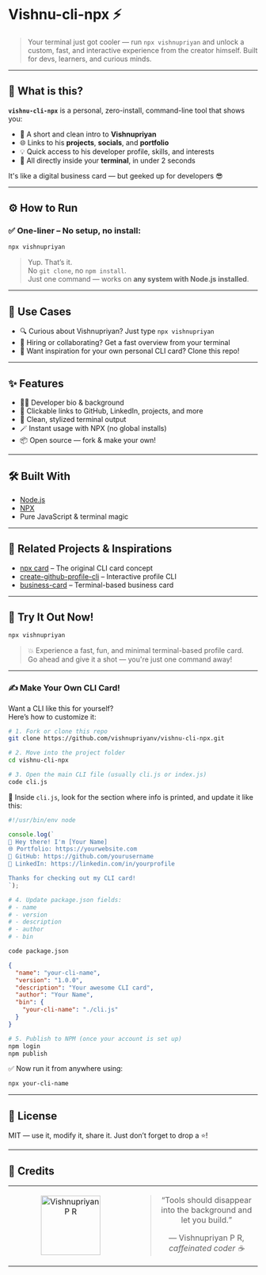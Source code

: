 # Vishnu-cli-npx ⚡ 

> Your terminal just got cooler — run `npx vishnupriyan` and unlock a custom, fast, and interactive experience from the creator himself. Built for devs, learners, and curious minds.

---

## 🚀 What is this?

**`vishnu-cli-npx`** is a personal, zero-install, command-line tool that shows you:
- 📄 A short and clean intro to **Vishnupriyan**
- 🌐 Links to his **projects**, **socials**, and **portfolio**
- 💡 Quick access to his developer profile, skills, and interests
- 🔗 All directly inside your **terminal**, in under 2 seconds

It's like a digital business card — but geeked up for developers 😎

---

## ⚙️ How to Run

### ✅ One-liner – No setup, no install:

```bash
npx vishnupriyan
```

> Yup. That’s it.  
> No `git clone`, no `npm install`.  
> Just one command — works on **any system with Node.js installed**.

---

## 🧠 Use Cases

- 🔍 Curious about Vishnupriyan? Just type `npx vishnupriyan`  
- 🤝 Hiring or collaborating? Get a fast overview from your terminal  
- 💼 Want inspiration for your own personal CLI card? Clone this repo!

---

## ✨ Features

- 🧑‍💻 Developer bio & background  
- 🔗 Clickable links to GitHub, LinkedIn, projects, and more  
- 🎨 Clean, stylized terminal output  
- 🪄 Instant usage with NPX (no global installs)  
- 📦 Open source — fork & make your own!

---

## 🛠 Built With

- [Node.js](https://nodejs.org/)
- [NPX](https://docs.npmjs.com/cli/v9/commands/npx)
- Pure JavaScript & terminal magic

---

## 🧩 Related Projects & Inspirations

- [npx card](https://github.com/bnb/bitandbang) – The original CLI card concept  
- [create-github-profile-cli](https://github.com/abhisheknaiidu/cli-profile) – Interactive profile CLI  
- [business-card](https://github.com/Raathigesh/npx-card) – Terminal-based business card

---



## 🤖 Try It Out Now!

```bash
npx vishnupriyan
```

> 💥 Experience a fast, fun, and minimal terminal-based profile card.  
> Go ahead and give it a shot — you're just one command away!

---
### ✍️ Make Your Own CLI Card!

Want a CLI like this for yourself?  
Here’s how to customize it:

```bash
# 1. Fork or clone this repo
git clone https://github.com/vishnupriyanv/vishnu-cli-npx.git

# 2. Move into the project folder
cd vishnu-cli-npx

# 3. Open the main CLI file (usually cli.js or index.js)
code cli.js
```

🔧 Inside `cli.js`, look for the section where info is printed, and update it like this:

```js
#!/usr/bin/env node

console.log(`
👋 Hey there! I'm [Your Name]
🌐 Portfolio: https://yourwebsite.com
💼 GitHub: https://github.com/yourusername
🔗 LinkedIn: https://linkedin.com/in/yourprofile

Thanks for checking out my CLI card!
`);
```

```bash
# 4. Update package.json fields:
# - name
# - version
# - description
# - author
# - bin

code package.json
```

```json
{
  "name": "your-cli-name",
  "version": "1.0.0",
  "description": "Your awesome CLI card",
  "author": "Your Name",
  "bin": {
    "your-cli-name": "./cli.js"
  }
}
```

```bash
# 5. Publish to NPM (once your account is set up)
npm login
npm publish
```

✅ Now run it from anywhere using:
```bash
npx your-cli-name
```



---

## 📄 License

MIT — use it, modify it, share it. Just don’t forget to drop a ⭐!

---

## 🙌 Credits

<div align="center">
  <table style="width:100%;">
    <tr>
      <td align="center" style="width:50%;">
        <a href="https://github.com/vishnupriyanpr">
                  <img src="https://github.com/vishnupriyanpr.png?size=120" width="120px;" alt="Vishnupriyan P R"/>
      </a>
      </td>
      <td align="center" style="width:50%;">
        <blockquote>
          <p>“Tools should disappear into the background and let you build.”</p>
          <footer>— Vishnupriyan P R, <i>caffeinated coder ☕</i></footer>
        </blockquote>
      </td>
    </tr>
  </table>
</div>


